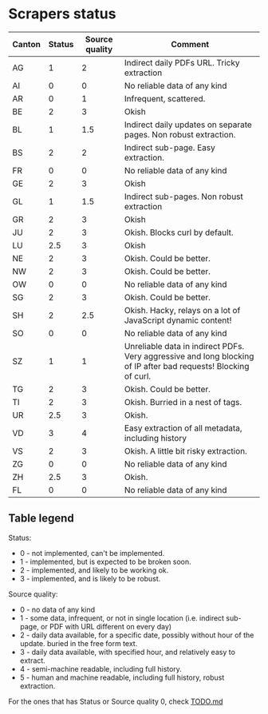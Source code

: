 # Scrapers status

| Canton | Status | Source quality | Comment |
| ------ | ------ | -------------- | ------- |
| AG     | 1      | 2              | Indirect daily PDFs URL. Tricky extraction |
| AI     | 0      | 0              | No reliable data of any kind |
| AR     | 0      | 1              | Infrequent, scattered.       |
| BE     | 2      | 3              | Okish |
| BL     | 1      | 1.5            | Indirect daily updates on separate pages. Non robust extraction. |
| BS     | 2      | 2              | Indirect sub-page. Easy extraction. |
| FR     | 0      | 0              | No reliable data of any kind |
| GE     | 2      | 3              | Okish |
| GL     | 1      | 1.5            | Indirect sub-pages. Non robust extraction |
| GR     | 2      | 3              | Okish |
| JU     | 2      | 3              | Okish. Blocks curl by default. |
| LU     | 2.5    | 3              | Okish |
| NE     | 2      | 3              | Okish. Could be better. |
| NW     | 2      | 3              | Okish. Could be better. |
| OW     | 0      | 0              | No reliable data of any kind |
| SG     | 2      | 3              | Okish. Could be better. |
| SH     | 2      | 2.5            | Okish. Hacky, relays on a lot of JavaScript dynamic content! |
| SO     | 0      | 0              | No reliable data of any kind |
| SZ     | 1      | 1              | Unreliable data in indirect PDFs. Very aggressive and long blocking of IP after bad requests! Blocking of curl. |
| TG     | 2      | 3              | Okish. Could be better. |
| TI     | 2      | 3              | Okish. Burried in a nest of tags. |
| UR     | 2.5    | 3              | Okish. |
| VD     | 3      | 4              | Easy extraction of all metadata, including history |
| VS     | 2      | 3              | Okish. A little bit risky extraction. |
| ZG     | 0      | 0              | No reliable data of any kind |
| ZH     | 2.5    | 3              | Okish. |
| FL     | 0      | 0              | No reliable data of any kind |

## Table legend

Status:
  * 0 - not implemented, can't be implemented.
  * 1 - implemented, but is expected to be broken soon.
  * 2 - implemented, and likely to be working ok.
  * 3 - implemented, and is likely to be robust.

Source quality:
  * 0 - no data of any kind
  * 1 - some data, infrequent, or not in single location (i.e. indirect sub-page, or PDF with URL different on every day)
  * 2 - daily data available, for a specific date, possibly without hour of the update. buried in the free form text.
  * 3 - daily data available, with specified hour, and relatively easy to extract.
  * 4 - semi-machine readable, including full history.
  * 5 - human and machine readable, including full history, robust extraction.

For the ones that has Status or Source quality 0, check [TODO.md](TODO.md)
